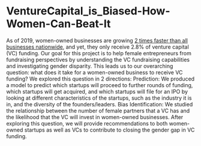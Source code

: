 # VentureCapital_is_Biased-How-Women-Can-Beat-It

As of 2019, women-owned businesses are growing [2 times faster than all businesses nationwide](https://www.businesswire.com/news/home/20190923005500/en/Woman-Owned-Businesses-Are-Growing-2X-Faster-On-Average-Than-All-Businesses-Nationwide), and yet, they only receive 2.8% of venture capital (VC) funding. 
Our goal for this project is to help female entrepreneurs from fundraising perspectives by understanding the VC fundraising capabilities and investigating gender disparity. This leads us to our overarching question: what does it take for a women-owned business to receive VC funding? We explored this question in 2 directions: 
Prediction: We produced a model to predict which startups will proceed to further rounds of funding, which startups will get acquired, and which startups will file for an IPO by looking at different characteristics of the startups, such as the industry it is in, and the diversity of the founders/leaders.
Bias Identification: We studied the relationship between the number of female partners that a VC has and the likelihood that the VC will invest in women-owned businesses.
After exploring this question, we will provide recommendations to both women-owned startups as well as VCs to contribute to closing the gender gap in VC funding.
